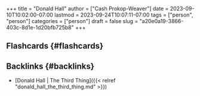 +++
title = "Donald Hall"
author = ["Cash Prokop-Weaver"]
date = 2023-09-10T10:02:00-07:00
lastmod = 2023-09-24T10:07:11-07:00
tags = ["person", "person"]
categories = ["person"]
draft = false
slug = "a20e0a19-3866-403c-8d1e-1d20bfb725b8"
+++

## Flashcards {#flashcards}


## Backlinks {#backlinks}

-   [Donald Hall | The Third Thing]({{< relref "donald_hall_the_third_thing.md" >}})
